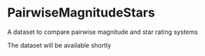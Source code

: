 # PairwiseMagnitudeStars
A dataset to compare pairwise magnitude and star rating systems

The dataset will be available shortly
